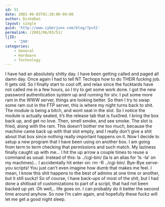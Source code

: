 ```yaml
---
id: 51
date: 2001-06-03T01:28:00-04:00
author: DizkoDan
layout: single
guid: 'http://www.cyberjunx.com/blog/?p=51'
permalink: /2001/06/03/51/
ljID:
    - '299'
categories:
    - General
    - Hardware
    - Technology
---
```


I have had an absolutely shitty day. I have been getting called and paged all damn day. Once again I had to tell NT Techops how to do THEIR fucking job. It gets old. So I finally start to cool off, and relax since the fucktards have not called me in a few hours, so I try to get some work done. I got the new password authentication system up and running for stv. I put some more ram in the WWW server, things are looking better. So then I try to swap some ram out in the FTP server, this is where my night turns back to shit. The module is being a bitch, and wont seat in the slot. So I notice the module is actually seated, it’s the release tab that is fux0red. I bring the box back up, and get no love. Then, smell smoke, and see smoke. The slot is fried, along with the ram. This doesn’t bother me too much, because the machine came back up with that slot empty, and I really don’t give a shit about that box since nothing really important happens on it. Now I decide to setup a new program that I have been using on another box. I am going from term to term checking that permissions and such match. My laziness finally caught up with me… I hit the up arrow a couple times to reuse a command as usual. Instead of this: la ../cgi-bin/ (la is an alias for ‘ls -la’ on my machines)… I accidentally hit enter on: rm -R ../cgi-bin/. Bye-Bye serve-you scripts! You just can’t even imagine how dumb that makes me feel. I mean, I know this shit happens to the best of admins at one time or another, but it still suckz! So of course, I have back-ups of most of the shit, but I had done a shitload of customizations to part of a script, that had not been backed up yet. Oh well,.. life goes on. I can probably do it better the second time around anyhow. So now I’m calm again, and hopefully these fuckz will let me get a good night sleep.